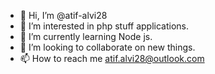 - 👋 Hi, I’m @atif-alvi28
- 👀 I’m interested in php stuff applications.
- 🌱 I’m currently learning Node js.
- 💞️ I’m looking to collaborate on new things.
- 📫 How to reach me atif.alvi28@outlook.com

<!---
atif-alvi28/atif-alvi28 is a ✨ special ✨ repository because its `README.md` (this file) appears on your GitHub profile.
You can click the Preview link to take a look at your changes.
--->
